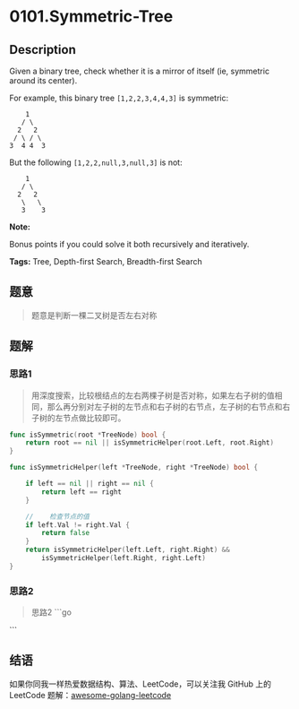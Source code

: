 # 0101.Symmetric-Tree

## Description

Given a binary tree, check whether it is a mirror of itself \(ie, symmetric around its center\).

For example, this binary tree `[1,2,2,3,4,4,3]` is symmetric:

```text
    1
   / \
  2   2
 / \ / \
3  4 4  3
```

But the following `[1,2,2,null,3,null,3]` is not:

```text
    1
   / \
  2   2
   \   \
   3    3
```

**Note:**

Bonus points if you could solve it both recursively and iteratively.

**Tags:** Tree, Depth-first Search, Breadth-first Search

## 题意

> 题意是判断一棵二叉树是否左右对称

## 题解

### 思路1

> 用深度搜索，比较根结点的左右两棵子树是否对称，如果左右子树的值相同，那么再分别对左子树的左节点和右子树的右节点，左子树的右节点和右子树的左节点做比较即可。

```go
func isSymmetric(root *TreeNode) bool {
    return root == nil || isSymmetricHelper(root.Left, root.Right)
}

func isSymmetricHelper(left *TreeNode, right *TreeNode) bool {

    if left == nil || right == nil {
        return left == right
    }

    //    检查节点的值
    if left.Val != right.Val {
        return false
    }
    return isSymmetricHelper(left.Left, right.Right) &&
        isSymmetricHelper(left.Right, right.Left)
}
```

### 思路2

> 思路2 \`\`\`go

\`\`\`

## 结语

如果你同我一样热爱数据结构、算法、LeetCode，可以关注我 GitHub 上的 LeetCode 题解：[awesome-golang-leetcode](https://github.com/kylesliu/awesome-golang-algorithm)

